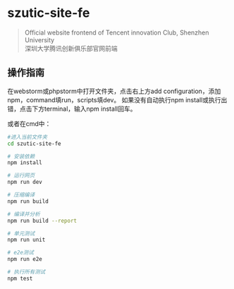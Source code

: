 # szutic-site-fe

> Official website frontend of Tencent innovation Club, Shenzhen University
\
> 深圳大学腾讯创新俱乐部官网前端

## 操作指南

在webstorm或phpstorm中打开文件夹，点击右上方add configuration，添加npm，command填run，scripts填dev。
如果没有自动执行npm install或执行出错，点击下方terminal，输入npm install回车。

或者在cmd中：
``` bash
#进入当前文件夹
cd szutic-site-fe

# 安装依赖
npm install

# 运行网页
npm run dev

# 压缩编译
npm run build

# 编译并分析
npm run build --report

# 单元测试
npm run unit

# e2e测试
npm run e2e

# 执行所有测试
npm test
```

